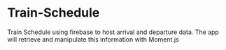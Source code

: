 # Train-Schedule
Train Schedule using firebase to host arrival and departure data. The app will retrieve and manipulate this information with Moment.js
